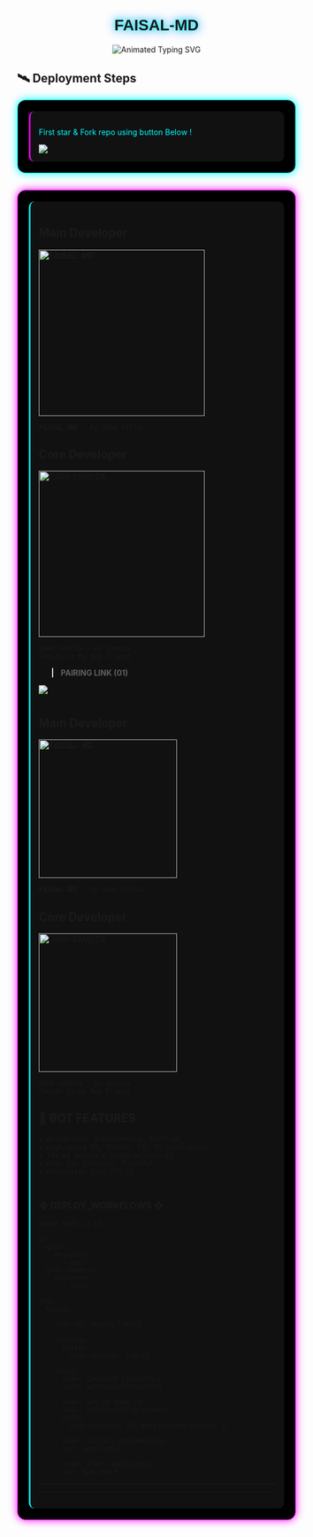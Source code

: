 <p align="center">
  <h1 align="center" style="font-family: 'Orbitron', sans-serif; text-shadow: 0 0 10px #00ffff, 0 0 20px #0088ff;">FAISAL-MD</h1>
</p>

<p align="center">
  <img src="https://readme-typing-svg.demolab.com?font=Orbitron&weight=600&size=25&duration=4000&pause=1000&color=00F7FF&center=true&vCenter=true&width=500&lines=ULTIMATE+WHATSAPP+BOT;MULTI-DEVICE+SUPPORT;POWERED+BY+BAILEYS;FAST++SECURE++RELIABLE" alt="Animated Typing SVG" />
</p>



## 🛰️ Deployment Steps

<div style="background: #000000; border: 1px solid #00ffff; border-radius: 15px; padding: 20px; box-shadow: 0 0 15px #00ffff; margin-bottom: 30px;">
    
<div style="background: #111111; padding: 15px; border-radius: 10px; border-left: 3px solid #ff00ff;">
  <p style="color: #00ffff;">First star & Fork repo using button Below !</p>
  <a href='https://github.com/Queen-anita/FAISAL-MD-watsapp-new-bot/fork' target="_blank">
    <img src='https://img.shields.io/badge/FORK_REPOSITORY-008000?style=for-the-badge&logo=github&logoColor=white&labelColor=000000'/>
  </a>
</div>

</div>

<div style="background: #000000; border: 1px solid #ff00ff; border-radius: 15px; padding: 20px; box-shadow: 0 0 15px #ff00ff; margin-bottom: 30px;">
  
<div style="background: #111111; padding: 15px; border-radius: 10px; border-left: 3px solid #00ffff;">


  ## Main Developer
<a href="https://github.com/Queen-anita/"><img src="https://files.catbox.moe/wtqlhp.jpg" width="300" height="300" alt="𝐅𝚫𝚰𝐒𝚫𝐋-𝚳𝐃"/></a>
  
`𝐅𝚫𝚰𝐒𝚫𝐋-𝚳𝐃 - By SHAH FAISAL`


  ## Core Developer
<a href="https://github.com/CyberSamuZaX/"><img src="https://avatars.githubusercontent.com/u/140577992?v=4" width="300" height="300" alt="DARK-SAMUZA"/></a>
  
`DARK-SAMUZA - By Samuza`</br>
`SamuZa Is My Boy Friend`


> **PAIRING LINK (01)**
  <a href='https://chekingpair-9f9006229334.herokuapp.com/' target="_blank">
    <img src='https://img.shields.io/badge/PAIR_CODE_1-00FFFF?style=for-the-badge&logo=matrix&logoColor=white&labelColor=000000'/>
  </a></br>
  
  <div style="height: 10px;"></div>


  ## Main Developer
<a href="https://github.com/Queen-anita"><img src="https://files.catbox.moe/wtqlhp.jpg" width="250" height="250" alt="𝐅𝚫𝚰𝐒𝚫𝐋-𝚳𝐃"/></a>
  
`𝐅𝚫𝚰𝐒𝚫𝐋-𝚳𝐃 - By SHAH FAISAL`


  ## Core Developer
<a href="https://github.com/CyberSamuZaX/"><img src="https://avatars.githubusercontent.com/u/140577992?v=4" width="250" height="250" alt="DARK-SAMUZA"/></a>
  
`DARK-SAMUZA - By Samuza`</br>
`SamuZa Is My Boy Friend`


## 🌟 BOT FEATURES

```bash
✦ Antidelete, Antiviewonce, Antilink
✦ High speed YT, Tiktok, FB, IG Downloaders
✦ 10+ AI models + Image anlysis AI
✦ Fast low latensie, Powerful
✦ Futuristic Cool ICY UI
```

  ### <br>   ❖ DEPLOY_WORKFLOWS ❖
```
name: Node.js CI

on:
  push:
    branches:
      - main
  pull_request:
    branches:
      - main

jobs:
  build:

    runs-on: ubuntu-latest

    strategy:
      matrix:
        node-version: [20.x]

    steps:
    - name: Checkout repository
      uses: actions/checkout@v3

    - name: Set up Node.js
      uses: actions/setup-node@v3
      with:
        node-version: ${{ matrix.node-version }}

    - name: Install dependencies
      run: npm install

    - name: Start application
      run: npm start
```

-----------
--- 
